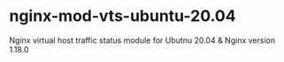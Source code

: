 # nginx-mod-vts-ubuntu-20.04
Nginx virtual host traffic status module for Ubutnu 20.04 &amp; Nginx version 1.18.0
